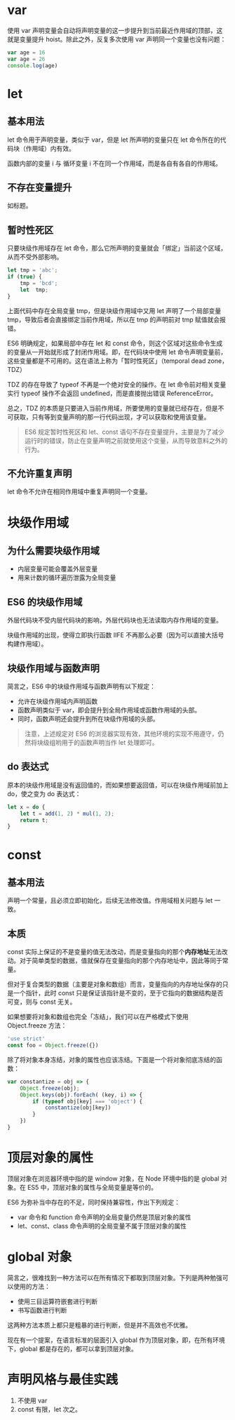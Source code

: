 # var

使用 var 声明变量会自动将声明变量的这一步提升到当前最近作用域的顶部，这就是变量提升 hoist。除此之外，反复多次使用 var 声明同一个变量也没有问题：

```js
var age = 16
var age = 26
console.log(age)
```



# let

## 基本用法

let 命令用于声明变量，类似于 var，但是 let 所声明的变量只在 let 命令所在的代码块（作用域）内有效。

函数内部的变量 i 与 循环变量 i 不在同一个作用域，而是各自有各自的作用域。

## 不存在变量提升

如标题。

## 暂时性死区

只要块级作用域存在 let 命令，那么它所声明的变量就会「绑定」当前这个区域，从而不受外部影响。

```js
let tmp = 'abc';
if (true) {
    tmp = 'bcd';
    let  tmp;
}
```

上面代码中存在全局变量 tmp，但是块级作用域中又用 let 声明了一个局部变量 tmp，导致后者会直接绑定当前作用域，所以在 tmp 的声明前对 tmp 赋值就会报错。

ES6 明确规定，如果局部中存在 let 和 const 命令，则这个区域对这些命令生成的变量从一开始就形成了封闭作用域。即，在代码块中使用 let 命令声明变量前，这些变量都是不可用的。这在语法上称为「暂时性死区」（temporal dead zone，TDZ）

TDZ 的存在导致了 typeof 不再是一个绝对安全的操作。在 let 命令前对相关变量实行 typeof 操作不会返回 undefined，而是直接抛出错误 ReferenceError。

总之，TDZ 的本质是只要进入当前作用域，所要使用的变量就已经存在，但是不可获取，只有等到变量声明的那一行代码出现，才可以获取和使用该变量。

> ES6 规定暂时性死区和 let、const 语句不存在变量提升，主要是为了减少运行时的错误，防止在变量声明之前就使用这个变量，从而导致意料之外的行为。

## 不允许重复声明

let 命令不允许在相同作用域中重复声明同一个变量。

# 块级作用域

## 为什么需要块级作用域

+ 内层变量可能会覆盖外层变量
+ 用来计数的循环遍历泄露为全局变量

## ES6 的块级作用域

外层代码块不受内层代码块的影响，外层代码块也无法读取内存作用域的变量。

块级作用域的出现，使得立即执行函数 IIFE 不再那么必要（因为可以直接大括号构建作用域）。

## 块级作用域与函数声明

简言之，ES6 中的块级作用域与函数声明有以下规定：

+ 允许在块级作用域内声明函数
+ 函数声明类似于 var，即会提升到全局作用域或函数作用域的头部。
+ 同时，函数声明还会提升到所在块级作用域的头部。

> 注意，上述规定对 ES6 的浏览器实现有效，其他环境的实现不用遵守，仍然将块级组哟用于的函数声明当作 let 处理即可。

## do 表达式

原本的块级作用域是没有返回值的，而如果想要返回值，可以在块级作用域前加上 do，使之变为 do 表达式：

```js
let x = do {
    let t = add(1, 2) * mul(1, 2);
    return t;
}
```

# const

## 基本用法

声明一个常量，且必须立即初始化，后续无法修改值。作用域相关问题与 let 一致。

## 本质

const 实际上保证的不是变量的值无法改动，而是变量指向的那个**内存地址**无法改动。对于简单类型的数据，值就保存在变量指向的那个内存地址中，因此等同于常量。

但对于复合类型的数据（主要是对象和数组）而言，变量指向的内存地址保存的只是一个指针，此时 const 只是保证该指针是不变的，至于它指向的数据结构是否可变，则与 const 无关。

如果想要将对象和数组也完全「冻结」，我们可以在严格模式下使用 Object.freeze 方法：

```js
'use strict'
const foo = Object.freeze({})
```

除了将对象本身冻结，对象的属性也应该冻结。下面是一个将对象彻底冻结的函数：

```js
var constantize = obj => {
    Object.freeze(obj);
    Object.keys(obj).forEach( (key, i) => {
        if (typeof obj[key] === 'object') {
            constantize(obj[key])
        }
    })
}
```

# 顶层对象的属性

顶层对象在浏览器环境中指的是 window 对象，在 Node 环境中指的是 global 对象。在 ES5 中，顶层对象的属性与全局变量是等价的。

ES6 为弥补当中存在的不足，同时保持兼容性，作出下列规定：

+ var 命令和 function 命令声明的全局变量仍然是顶层对象的属性
+ let、const、class 命令声明的全局变量不属于顶层对象的属性

# global 对象

简言之，很难找到一种方法可以在所有情况下都取到顶层对象。下列是两种勉强可以使用的方法：

+ 使用三目运算符嵌套进行判断
+ 书写函数进行判断

这两种方法本质上都只是粗暴的进行判断，但是并不高效也不优雅。

现在有一个提案，在语言标准的层面引入 global 作为顶层对象，即，在所有环境下，global 都是存在的，都可以拿到顶层对象。

# 声明风格与最佳实践

1. 不使用 var
2. const 有限，let 次之。